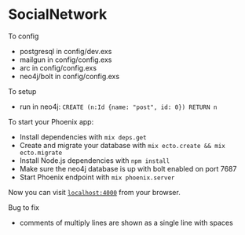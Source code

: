 # SocialNetwork

To config
  * postgresql in config/dev.exs
  * mailgun in config/config.exs
  * arc in config/config.exs
  * neo4j/bolt in config/config.exs
  
To setup
  
  * run in neo4j: `CREATE (n:Id {name: "post", id: 0}) RETURN n`

To start your Phoenix app:

  * Install dependencies with `mix deps.get`
  * Create and migrate your database with `mix ecto.create && mix ecto.migrate`
  * Install Node.js dependencies with `npm install`
  * Make sure the neo4j database is up with bolt enabled on port 7687
  * Start Phoenix endpoint with `mix phoenix.server`

Now you can visit [`localhost:4000`](http://localhost:4000) from your browser.

Bug to fix

  * comments of multiply lines are shown as a single line with spaces 
